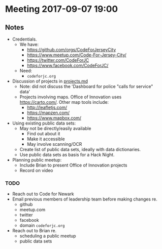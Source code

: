 # Meeting 2017-09-07 19:00

## Notes

- Credentials.
  - We have:
    - <https://github.com/orgs/CodeForJerseyCity>
    - <https://www.meetup.com/Code-For-Jersey-City/>
    - <https://twitter.com/CodeForJC>
    - <https://www.facebook.com/CodeForJC/>
  - Need:
      - `codeforjc.org`
- Discussion of projects in
  [projects.md](https://github.com/CodeForJerseyCity/doc/blob/master/projects.md)
  - Note: did not discuss the 'Dashboard for police "calls for
    service" data'
  - Projects involving maps. Office of Innovation
  uses <https://carto.com/>. Other map tools include:
    - <http://leafletjs.com/>
    - <https://mapzen.com/>
    - <https://www.mapbox.com/>
- Using existing public data sets:
  - May not be directly/easily available
    - Find out about it
    - Make it accessible
    - May involve scanning/OCR
  - Create list of public data sets, ideally with data dictionaries.
  - Use public data sets as basis for a Hack Night.
- Planning public meetup:
  - Include Brian to present Office of Innovation projects
  - Record on video

### TODO

- Reach out to Code for Newark
- Email previous members of leadership team before making changes re.
  - github
  - meetup.com
  - twitter
  - facebook
  - domain `codeforjc.org`
- Reach out to Brian re.
  - scheduling a public meetup
  - public data sets

